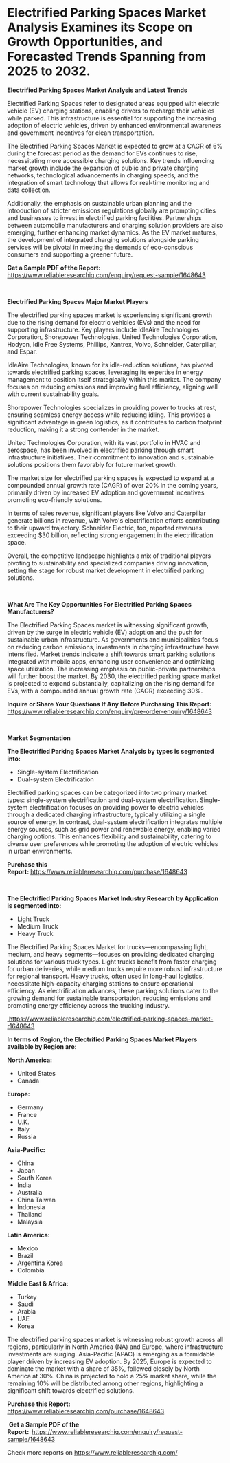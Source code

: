 <p><h1>Electrified Parking Spaces Market Analysis Examines its Scope on Growth Opportunities, and Forecasted Trends Spanning from 2025 to 2032.</h1></p><p><strong>Electrified Parking Spaces Market Analysis and Latest Trends</strong></p>
<p><p>Electrified Parking Spaces refer to designated areas equipped with electric vehicle (EV) charging stations, enabling drivers to recharge their vehicles while parked. This infrastructure is essential for supporting the increasing adoption of electric vehicles, driven by enhanced environmental awareness and government incentives for clean transportation. </p><p>The Electrified Parking Spaces Market is expected to grow at a CAGR of 6% during the forecast period as the demand for EVs continues to rise, necessitating more accessible charging solutions. Key trends influencing market growth include the expansion of public and private charging networks, technological advancements in charging speeds, and the integration of smart technology that allows for real-time monitoring and data collection. </p><p>Additionally, the emphasis on sustainable urban planning and the introduction of stricter emissions regulations globally are prompting cities and businesses to invest in electrified parking facilities. Partnerships between automobile manufacturers and charging solution providers are also emerging, further enhancing market dynamics. As the EV market matures, the development of integrated charging solutions alongside parking services will be pivotal in meeting the demands of eco-conscious consumers and supporting a greener future.</p></p>
<p><strong>Get a Sample PDF of the Report:&nbsp;</strong> <a href="https://www.reliableresearchiq.com/enquiry/request-sample/1648643?utm_campaign=3174&utm_medium=2&utm_source=Github&utm_content=ia&utm_term=25032025&utm_id=electrified-parking-spaces">https://www.reliableresearchiq.com/enquiry/request-sample/1648643</a></p>
<p>&nbsp;</p>
<p><strong>Electrified Parking Spaces Major Market Players</strong></p>
<p><p>The electrified parking spaces market is experiencing significant growth due to the rising demand for electric vehicles (EVs) and the need for supporting infrastructure. Key players include IdleAire Technologies Corporation, Shorepower Technologies, United Technologies Corporation, Hodyon, Idle Free Systems, Phillips, Xantrex, Volvo, Schneider, Caterpillar, and Espar.</p><p>IdleAire Technologies, known for its idle-reduction solutions, has pivoted towards electrified parking spaces, leveraging its expertise in energy management to position itself strategically within this market. The company focuses on reducing emissions and improving fuel efficiency, aligning well with current sustainability goals.</p><p>Shorepower Technologies specializes in providing power to trucks at rest, ensuring seamless energy access while reducing idling. This provides a significant advantage in green logistics, as it contributes to carbon footprint reduction, making it a strong contender in the market.</p><p>United Technologies Corporation, with its vast portfolio in HVAC and aerospace, has been involved in electrified parking through smart infrastructure initiatives. Their commitment to innovation and sustainable solutions positions them favorably for future market growth.</p><p>The market size for electrified parking spaces is expected to expand at a compounded annual growth rate (CAGR) of over 20% in the coming years, primarily driven by increased EV adoption and government incentives promoting eco-friendly solutions.</p><p>In terms of sales revenue, significant players like Volvo and Caterpillar generate billions in revenue, with Volvo's electrification efforts contributing to their upward trajectory. Schneider Electric, too, reported revenues exceeding $30 billion, reflecting strong engagement in the electrification space.</p><p>Overall, the competitive landscape highlights a mix of traditional players pivoting to sustainability and specialized companies driving innovation, setting the stage for robust market development in electrified parking solutions.</p></p>
<p>&nbsp;</p>
<p><strong>What Are The Key Opportunities For Electrified Parking Spaces Manufacturers?</strong></p>
<p><p>The Electrified Parking Spaces market is witnessing significant growth, driven by the surge in electric vehicle (EV) adoption and the push for sustainable urban infrastructure. As governments and municipalities focus on reducing carbon emissions, investments in charging infrastructure have intensified. Market trends indicate a shift towards smart parking solutions integrated with mobile apps, enhancing user convenience and optimizing space utilization. The increasing emphasis on public-private partnerships will further boost the market. By 2030, the electrified parking space market is projected to expand substantially, capitalizing on the rising demand for EVs, with a compounded annual growth rate (CAGR) exceeding 30%.</p></p>
<p><strong>Inquire or Share Your Questions If Any Before Purchasing This Report:</strong> <a href="https://www.reliableresearchiq.com/enquiry/pre-order-enquiry/1648643?utm_campaign=3174&utm_medium=2&utm_source=Github&utm_content=ia&utm_term=25032025&utm_id=electrified-parking-spaces">https://www.reliableresearchiq.com/enquiry/pre-order-enquiry/1648643</a></p>
<p>&nbsp;</p>
<p><strong>Market Segmentation</strong></p>
<p><strong>The Electrified Parking Spaces Market Analysis by types is segmented into:</strong></p>
<p><ul><li>Single-system Electrification</li><li>Dual-system Electrification</li></ul></p>
<p><p>Electrified parking spaces can be categorized into two primary market types: single-system electrification and dual-system electrification. Single-system electrification focuses on providing power to electric vehicles through a dedicated charging infrastructure, typically utilizing a single source of energy. In contrast, dual-system electrification integrates multiple energy sources, such as grid power and renewable energy, enabling varied charging options. This enhances flexibility and sustainability, catering to diverse user preferences while promoting the adoption of electric vehicles in urban environments.</p></p>
<p><strong>Purchase this Report:&nbsp;</strong><a href="https://www.reliableresearchiq.com/purchase/1648643?utm_campaign=3174&utm_medium=2&utm_source=Github&utm_content=ia&utm_term=25032025&utm_id=electrified-parking-spaces">https://www.reliableresearchiq.com/purchase/1648643</a></p>
<p>&nbsp;</p>
<p><strong>The Electrified Parking Spaces Market Industry Research by Application is segmented into:</strong></p>
<p><ul><li>Light Truck</li><li>Medium Truck</li><li>Heavy Truck</li></ul></p>
<p><p>The Electrified Parking Spaces Market for trucks—encompassing light, medium, and heavy segments—focuses on providing dedicated charging solutions for various truck types. Light trucks benefit from faster charging for urban deliveries, while medium trucks require more robust infrastructure for regional transport. Heavy trucks, often used in long-haul logistics, necessitate high-capacity charging stations to ensure operational efficiency. As electrification advances, these parking solutions cater to the growing demand for sustainable transportation, reducing emissions and promoting energy efficiency across the trucking industry.</p></p>
<p><a href="https://www.reliableresearchiq.com/electrified-parking-spaces-market-r1648643?utm_campaign=3174&utm_medium=2&utm_source=Github&utm_content=ia&utm_term=25032025&utm_id=electrified-parking-spaces">&nbsp;https://www.reliableresearchiq.com/electrified-parking-spaces-market-r1648643</a></p>
<p><strong>In terms of Region, the Electrified Parking Spaces Market Players available by Region are:</strong></p>
<p>
    <p> <strong> North America: </strong>
        <ul>
            <li>United States</li>
            <li>Canada</li>
        </ul>
        </p> 
    <p> <strong> Europe: </strong>
        <ul>
            <li>Germany</li>
            <li>France</li>
            <li>U.K.</li>
            <li>Italy</li>
            <li>Russia</li>
        </ul>
        </p> 
    <p> <strong> Asia-Pacific: </strong>
        <ul>
            <li>China</li>
            <li>Japan</li>
            <li>South Korea</li>
            <li>India</li>
            <li>Australia</li>
            <li>China Taiwan</li>
            <li>Indonesia</li>
            <li>Thailand</li>
            <li>Malaysia</li>
        </ul>
        </p> 
    <p> <strong> Latin America: </strong>
        <ul>
            <li>Mexico</li>
            <li>Brazil</li>
            <li>Argentina Korea</li>
            <li>Colombia</li>
        </ul>
        </p> 
    <p> <strong> Middle East & Africa: </strong>
        <ul>
            <li>Turkey</li>
            <li>Saudi</li>
            <li>Arabia</li>
            <li>UAE</li>
            <li>Korea</li>
        </ul>
    </p>
    </p>
<p><p>The electrified parking spaces market is witnessing robust growth across all regions, particularly in North America (NA) and Europe, where infrastructure investments are surging. Asia-Pacific (APAC) is emerging as a formidable player driven by increasing EV adoption. By 2025, Europe is expected to dominate the market with a share of 35%, followed closely by North America at 30%. China is projected to hold a 25% market share, while the remaining 10% will be distributed among other regions, highlighting a significant shift towards electrified solutions.</p></p>
<p><strong>Purchase this Report: </strong><a href="https://www.reliableresearchiq.com/purchase/1648643?utm_campaign=3174&utm_medium=2&utm_source=Github&utm_content=ia&utm_term=25032025&utm_id=electrified-parking-spaces">https://www.reliableresearchiq.com/purchase/1648643</a></p>
<p>&nbsp;<strong>Get a Sample PDF of the Report:&nbsp;&nbsp;</strong><a href="https://www.reliableresearchiq.com/enquiry/request-sample/1648643?utm_campaign=3174&utm_medium=2&utm_source=Github&utm_content=ia&utm_term=25032025&utm_id=electrified-parking-spaces">https://www.reliableresearchiq.com/enquiry/request-sample/1648643</a></p>
<p><strong></strong></p>
<p>Check more reports on <a href="https://www.reliableresearchiq.com/?utm_campaign=3174&utm_medium=2&utm_source=Github&utm_content=ia&utm_term=25032025&utm_id=electrified-parking-spaces">https://www.reliableresearchiq.com/</a></p>